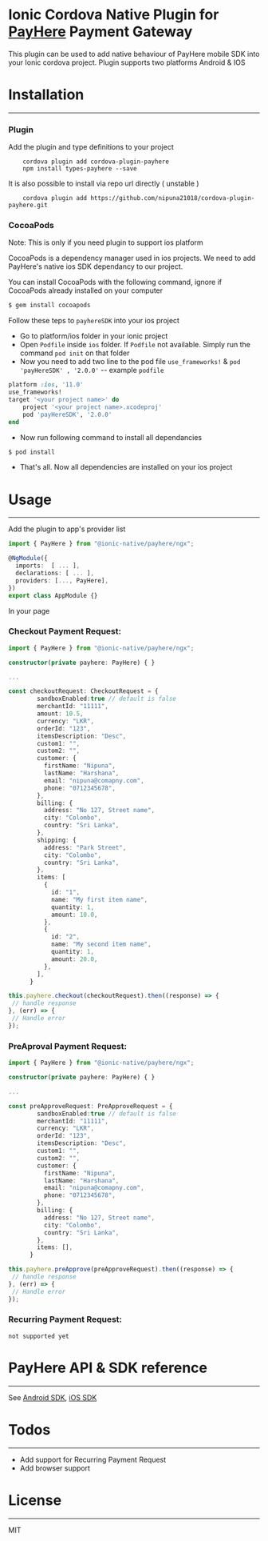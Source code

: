 # Ionic Cordova Native Plugin for [PayHere](https://payhere.lk) Payment Gateway

This plugin can be used to add native behaviour of PayHere mobile SDK into your Ionic cordova project. Plugin supports two platforms Android & IOS

# Installation

---

### Plugin

Add the plugin and type definitions to your project

```
    cordova plugin add cordova-plugin-payhere
    npm install types-payhere --save
```

It is also possible to install via repo url directly ( unstable )

```
    cordova plugin add https://github.com/nipuna21018/cordova-plugin-payhere.git
```

### CocoaPods

Note: This is only if you need plugin to support ios platform

CocoaPods is a dependency manager used in ios projects. We need to add PayHere's native ios SDK dependancy to our project.

You can install CocoaPods with the following command, ignore if CocoaPods already installed on your computer

```bash
$ gem install cocoapods
```

Follow these teps to `payhereSDK` into your ios project

- Go to platform/ios folder in your ionic project
- Open `Podfile` inside `ios` folder. If `Podfile` not available. Simply run the command `pod init` on that folder
- Now you need to add two line to the pod file `use_frameworks!` & `pod 'payHereSDK' , '2.0.0'`
  -- example `podfile`

```ruby
platform :ios, '11.0'
use_frameworks!
target '<your project name>' do
	project '<your project name>.xcodeproj'
	pod 'payHereSDK', '2.0.0'
end
```

- Now run following command to install all dependancies

```bash
$ pod install
```

- That's all. Now all dependencies are installed on your ios project

# Usage

---

Add the plugin to app's provider list

```ts
import { PayHere } from "@ionic-native/payhere/ngx";

@NgModule({
  imports:  [ ... ],
  declarations: [ ... ],
  providers: [..., PayHere],
})
export class AppModule {}
```

In your page

### Checkout Payment Request:

```ts
import { PayHere } from "@ionic-native/payhere/ngx";

constructor(private payhere: PayHere) { }

...

const checkoutRequest: CheckoutRequest = {
        sandboxEnabled:true // default is false
        merchantId: "11111",
        amount: 10.5,
        currency: "LKR",
        orderId: "123",
        itemsDescription: "Desc",
        custom1: "",
        custom2: "",
        customer: {
          firstName: "Nipuna",
          lastName: "Harshana",
          email: "nipuna@comapny.com",
          phone: "0712345678",
        },
        billing: {
          address: "No 127, Street name",
          city: "Colombo",
          country: "Sri Lanka",
        },
        shipping: {
          address: "Park Street",
          city: "Colombo",
          country: "Sri Lanka",
        },
        items: [
          {
            id: "1",
            name: "My first item name",
            quantity: 1,
            amount: 10.0,
          },
          {
            id: "2",
            name: "My second item name",
            quantity: 1,
            amount: 20.0,
          },
        ],
      }

this.payhere.checkout(checkoutRequest).then((response) => {
 // handle response
}, (err) => {
 // Handle error
});
```

### PreAproval Payment Request:

```ts
import { PayHere } from "@ionic-native/payhere/ngx";

constructor(private payhere: PayHere) { }

...

const preApproveRequest: PreApproveRequest = {
        sandboxEnabled:true // default is false
        merchantId: "11111",
        currency: "LKR",
        orderId: "123",
        itemsDescription: "Desc",
        custom1: "",
        custom2: "",
        customer: {
          firstName: "Nipuna",
          lastName: "Harshana",
          email: "nipuna@comapny.com",
          phone: "0712345678",
        },
        billing: {
          address: "No 127, Street name",
          city: "Colombo",
          country: "Sri Lanka",
        },
        items: [],
      }

this.payhere.preApprove(preApproveRequest).then((response) => {
 // handle response
}, (err) => {
 // Handle error
});
```

### Recurring Payment Request:

```
not supported yet
```

# PayHere API & SDK reference

---

See [Android SDK](https://support.payhere.lk/api-&-mobile-sdk/mobile-sdk-for-android), [iOS SDK](https://support.payhere.lk/api-&-mobile-sdk/mobile-sdk-for-ios)

# Todos

---

- Add support for Recurring Payment Request
- Add browser support

# License

---

MIT
